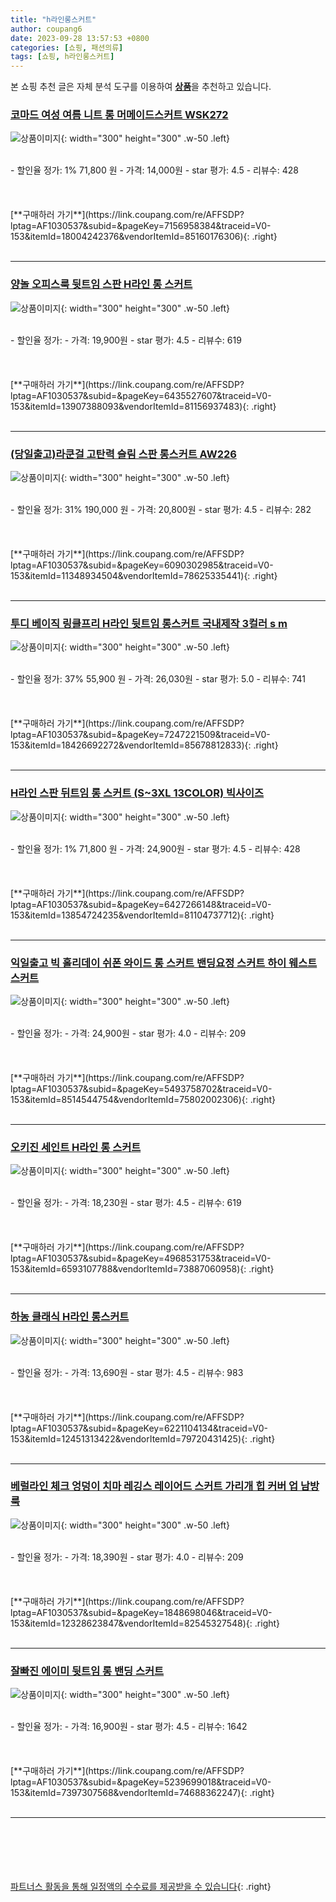 ```yaml
---
title: "h라인롱스커트"
author: coupang6
date: 2023-09-28 13:57:53 +0800
categories: [쇼핑, 패션의류]
tags: [쇼핑, h라인롱스커트]
---
```


본 쇼핑 추천 글은 자체 분석 도구를 이용하여 [**상품**](https://link.coupang.com/a/bao1ui)을 추천하고 있습니다.

### [코마드 여성 여름 니트 롱 머메이드스커트 WSK272](https://link.coupang.com/re/AFFSDP?lptag=AF1030537&subid=&pageKey=7156958384&traceid=V0-153&itemId=18004242376&vendorItemId=85160176306)

![상품이미지](https://thumbnail7.coupangcdn.com/thumbnails/remote/230x230ex/image/vendor_inventory/1436/17d26b9c5a8bdaa1bedad53c143492500e1d9caa116f6528463036e4d490.jpg){: width="300" height="300" .w-50 .left}


<br>
- 할인율 정가: 1%  71,800   원
- 가격: 14,000원
- star 평가: 4.5
- 리뷰수: 428
<br>
<br>
<br>
<br>
[**구매하러 가기**](https://link.coupang.com/re/AFFSDP?lptag=AF1030537&subid=&pageKey=7156958384&traceid=V0-153&itemId=18004242376&vendorItemId=85160176306){: .right}
<br>
<br>

---

### [양놀 오피스룩 뒷트임 스판 H라인 롱 스커트](https://link.coupang.com/re/AFFSDP?lptag=AF1030537&subid=&pageKey=6435527607&traceid=V0-153&itemId=13907388093&vendorItemId=81156937483)

![상품이미지](https://thumbnail10.coupangcdn.com/thumbnails/remote/230x230ex/image/vendor_inventory/c227/961df832e86b0915d4518b4cbd2050de6aa10833548aa7b75d10b0efcf2d.jpg){: width="300" height="300" .w-50 .left}


<br>
- 할인율 정가: 
- 가격: 19,900원
- star 평가: 4.5
- 리뷰수: 619
<br>
<br>
<br>
<br>
[**구매하러 가기**](https://link.coupang.com/re/AFFSDP?lptag=AF1030537&subid=&pageKey=6435527607&traceid=V0-153&itemId=13907388093&vendorItemId=81156937483){: .right}
<br>
<br>

---

### [(당일출고)라쿤걸 고탄력 슬림 스판 롱스커트 AW226](https://link.coupang.com/re/AFFSDP?lptag=AF1030537&subid=&pageKey=6090302985&traceid=V0-153&itemId=11348934504&vendorItemId=78625335441)

![상품이미지](https://thumbnail10.coupangcdn.com/thumbnails/remote/230x230ex/image/vendor_inventory/c96b/b1353f26bb735616a89c7d4efa24d610cb07fc55d9ae5d5694c9ed5b08bc.jpg){: width="300" height="300" .w-50 .left}


<br>
- 할인율 정가: 31%  190,000   원
- 가격: 20,800원
- star 평가: 4.5
- 리뷰수: 282
<br>
<br>
<br>
<br>
[**구매하러 가기**](https://link.coupang.com/re/AFFSDP?lptag=AF1030537&subid=&pageKey=6090302985&traceid=V0-153&itemId=11348934504&vendorItemId=78625335441){: .right}
<br>
<br>

---

### [투디 베이직 링클프리 H라인 뒷트임 롱스커트 국내제작 3컬러 s m](https://link.coupang.com/re/AFFSDP?lptag=AF1030537&subid=&pageKey=7247221509&traceid=V0-153&itemId=18426692272&vendorItemId=85678812833)

![상품이미지](https://thumbnail7.coupangcdn.com/thumbnails/remote/230x230ex/image/vendor_inventory/4cf5/1783b13c487035dc1cf8789663adabc08bb5643fe7cee2037c939a220d45.jpeg){: width="300" height="300" .w-50 .left}


<br>
- 할인율 정가: 37%  55,900   원
- 가격: 26,030원
- star 평가: 5.0
- 리뷰수: 741
<br>
<br>
<br>
<br>
[**구매하러 가기**](https://link.coupang.com/re/AFFSDP?lptag=AF1030537&subid=&pageKey=7247221509&traceid=V0-153&itemId=18426692272&vendorItemId=85678812833){: .right}
<br>
<br>

---

### [H라인 스판 뒤트임 롱 스커트 (S~3XL 13COLOR) 빅사이즈](https://link.coupang.com/re/AFFSDP?lptag=AF1030537&subid=&pageKey=6427266148&traceid=V0-153&itemId=13854724235&vendorItemId=81104737712)

![상품이미지](https://thumbnail7.coupangcdn.com/thumbnails/remote/230x230ex/image/vendor_inventory/77a7/e88f02d5feebce8196ce294d0bb5e46c21a302eff2f83aa0c5bf79228b38.jpg){: width="300" height="300" .w-50 .left}


<br>
- 할인율 정가: 1%  71,800   원
- 가격: 24,900원
- star 평가: 4.5
- 리뷰수: 428
<br>
<br>
<br>
<br>
[**구매하러 가기**](https://link.coupang.com/re/AFFSDP?lptag=AF1030537&subid=&pageKey=6427266148&traceid=V0-153&itemId=13854724235&vendorItemId=81104737712){: .right}
<br>
<br>

---

### [익일출고 빅 홀리데이 쉬폰 와이드 롱 스커트 밴딩요정 스커트 하이 웨스트 스커트](https://link.coupang.com/re/AFFSDP?lptag=AF1030537&subid=&pageKey=5493758702&traceid=V0-153&itemId=8514544754&vendorItemId=75802002306)

![상품이미지](https://thumbnail8.coupangcdn.com/thumbnails/remote/230x230ex/image/vendor_inventory/aced/fb58bbbcfde5d4272cd5d3a9b086bf43b5d7eede9e426ff8c74816bcd0e6.jpg){: width="300" height="300" .w-50 .left}


<br>
- 할인율 정가: 
- 가격: 24,900원
- star 평가: 4.0
- 리뷰수: 209
<br>
<br>
<br>
<br>
[**구매하러 가기**](https://link.coupang.com/re/AFFSDP?lptag=AF1030537&subid=&pageKey=5493758702&traceid=V0-153&itemId=8514544754&vendorItemId=75802002306){: .right}
<br>
<br>

---

### [오키진 세인트 H라인 롱 스커트](https://link.coupang.com/re/AFFSDP?lptag=AF1030537&subid=&pageKey=4968531753&traceid=V0-153&itemId=6593107788&vendorItemId=73887060958)

![상품이미지](https://thumbnail7.coupangcdn.com/thumbnails/remote/230x230ex/image/retail/images/6677602980148000-db4fc2f4-f713-4dc3-a95c-a112ee1cca0e.jpg){: width="300" height="300" .w-50 .left}


<br>
- 할인율 정가: 
- 가격: 18,230원
- star 평가: 4.5
- 리뷰수: 619
<br>
<br>
<br>
<br>
[**구매하러 가기**](https://link.coupang.com/re/AFFSDP?lptag=AF1030537&subid=&pageKey=4968531753&traceid=V0-153&itemId=6593107788&vendorItemId=73887060958){: .right}
<br>
<br>

---

### [하농 클래식 H라인 롱스커트](https://link.coupang.com/re/AFFSDP?lptag=AF1030537&subid=&pageKey=6221104134&traceid=V0-153&itemId=12451313422&vendorItemId=79720431425)

![상품이미지](https://thumbnail6.coupangcdn.com/thumbnails/remote/230x230ex/image/rs_quotation_api/mdh7idtk/c7aa89be1c9f46038ad883ec39bb84c6.jpg){: width="300" height="300" .w-50 .left}


<br>
- 할인율 정가: 
- 가격: 13,690원
- star 평가: 4.5
- 리뷰수: 983
<br>
<br>
<br>
<br>
[**구매하러 가기**](https://link.coupang.com/re/AFFSDP?lptag=AF1030537&subid=&pageKey=6221104134&traceid=V0-153&itemId=12451313422&vendorItemId=79720431425){: .right}
<br>
<br>

---

### [베럴라인 체크 엉덩이 치마 레깅스 레이어드 스커트 가리개 힙 커버 업 남방 룩](https://link.coupang.com/re/AFFSDP?lptag=AF1030537&subid=&pageKey=1848698046&traceid=V0-153&itemId=12328623847&vendorItemId=82545327548)

![상품이미지](https://thumbnail8.coupangcdn.com/thumbnails/remote/230x230ex/image/vendor_inventory/3789/c04cf75c273318ffd06da515fb98c43bba37e1accba2303cea901236eb3f.png){: width="300" height="300" .w-50 .left}


<br>
- 할인율 정가: 
- 가격: 18,390원
- star 평가: 4.0
- 리뷰수: 209
<br>
<br>
<br>
<br>
[**구매하러 가기**](https://link.coupang.com/re/AFFSDP?lptag=AF1030537&subid=&pageKey=1848698046&traceid=V0-153&itemId=12328623847&vendorItemId=82545327548){: .right}
<br>
<br>

---

### [잘빠진 에이미 뒷트임 롱 밴딩 스커트](https://link.coupang.com/re/AFFSDP?lptag=AF1030537&subid=&pageKey=5239699018&traceid=V0-153&itemId=7397307568&vendorItemId=74688362247)

![상품이미지](https://thumbnail9.coupangcdn.com/thumbnails/remote/230x230ex/image/retail/images/2504661426690948-33fc53f0-737b-4bc9-bd38-4bd16cb584a1.png){: width="300" height="300" .w-50 .left}


<br>
- 할인율 정가: 
- 가격: 16,900원
- star 평가: 4.5
- 리뷰수: 1642
<br>
<br>
<br>
<br>
[**구매하러 가기**](https://link.coupang.com/re/AFFSDP?lptag=AF1030537&subid=&pageKey=5239699018&traceid=V0-153&itemId=7397307568&vendorItemId=74688362247){: .right}
<br>
<br>

---
<br><br><br><br><br> [파트너스 활동을 통해 일정액의 수수료를 제공받을 수 있습니다](https://link.coupang.com/a/bao1ui){: .right}